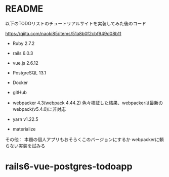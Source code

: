 # README


以下のTODOリストのチュートリアルサイトを実装してみた後のコード

https://qiita.com/naoki85/items/51a8b0f2cbf949d08b11

* Ruby 2.7.2

* rails 6.0.3

* vue.js 2.6.12

* PostgreSQL 13.1

* Docker

* gitHub

* webpacker 4.3(webpack 4.44.2)
色々検証した結果、webpackerは最新のwebpack(v5.4.0)に非対応

* yarn v1.22.5

* materialize

その他：
本題の個人アプリもおそらくこのバージョンにするか
webpackerに頼らない実装を試みる
# rails6-vue-postgres-todoapp
